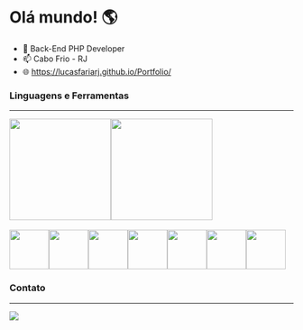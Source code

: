 <h1>Olá mundo! 🌎</h1>

- 🔭 Back-End PHP Developer
- 📫 Cabo Frio - RJ
- 🌐 https://lucasfariarj.github.io/Portfolio/ 

<h3>Linguagens e Ferramentas</h3>
<hr>
<div style="display:flex">
<img height="180px" src="https://github-readme-stats.vercel.app/api?username=lucasfariarj&theme=radical&custom_title=⚡Estatisticas%20do%20Git&title_color=70DA1C&bg_color=141414&text_color=fff">
<img  height="180px" src="https://github-readme-stats.vercel.app/api/top-langs/?username=lucasfariarj&layout=compact&title_color=70DA1C&bg_color=141414&text_color=fff&custom_title=⚡Trabalho%20com:">
</div>
<br />
<div style="display:flex">
<img height="70px" src="https://cdn.jsdelivr.net/gh/devicons/devicon/icons/php/php-plain.svg" />
<img height="70px" src="https://cdn.jsdelivr.net/gh/devicons/devicon/icons/laravel/laravel-plain-wordmark.svg" />
<img height="70px" src="https://cdn.jsdelivr.net/gh/devicons/devicon/icons/wordpress/wordpress-plain.svg" /> 
<img height="70px" src="https://cdn.jsdelivr.net/gh/devicons/devicon/icons/css3/css3-plain-wordmark.svg" />
<img height="70px" src="https://cdn.jsdelivr.net/gh/devicons/devicon/icons/html5/html5-plain-wordmark.svg" />
<img height="70px" src="https://cdn.jsdelivr.net/gh/devicons/devicon/icons/javascript/javascript-plain.svg" />
<img height="70px" src="https://cdn.jsdelivr.net/gh/devicons/devicon/icons/mysql/mysql-plain-wordmark.svg" /> 
<link height="70px" rel="stylesheet" href="https://cdn.jsdelivr.net/gh/devicons/devicon@v2.15.1/devicon.min.css">
</div>
<h3>Contato</h3>
<hr>
<div style="display:flex">
<a href="https://www.linkedin.com/in/lucas-faria-47673b18b/" target="_blank"><img src="https://img.shields.io/badge/LinkedIn-0077B5?style=for-the-badge&logo=linkedin&logoColor=white"></a>
</div>
          
          
